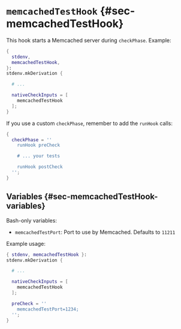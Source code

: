 # `memcachedTestHook` {#sec-memcachedTestHook}

This hook starts a Memcached server during `checkPhase`. Example:

```nix
{
  stdenv,
  memcachedTestHook,
}:
stdenv.mkDerivation {

  # ...

  nativeCheckInputs = [
    memcachedTestHook
  ];
}
```

If you use a custom `checkPhase`, remember to add the `runHook` calls:

```nix
{
  checkPhase = ''
    runHook preCheck

    # ... your tests

    runHook postCheck
  '';
}
```

## Variables {#sec-memcachedTestHook-variables}

Bash-only variables:

- `memcachedTestPort`: Port to use by Memcached. Defaults to `11211`

Example usage:

```nix
{ stdenv, memcachedTestHook }:
stdenv.mkDerivation {

  # ...

  nativeCheckInputs = [
    memcachedTestHook
  ];

  preCheck = ''
    memcachedTestPort=1234;
  '';
}
```
